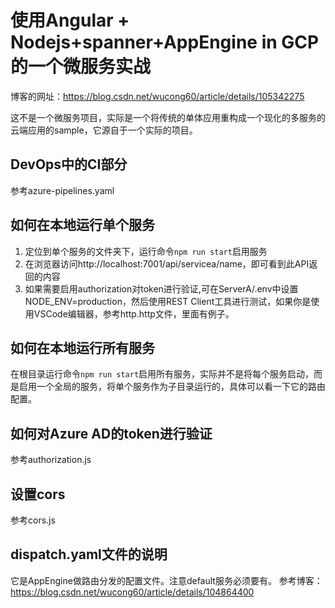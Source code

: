 # 使用Angular + Nodejs+spanner+AppEngine in GCP的一个微服务实战

博客的网址：https://blog.csdn.net/wucong60/article/details/105342275

这不是一个微服务项目，实际是一个将传统的单体应用重构成一个现化的多服务的云端应用的sample，它源自于一个实际的项目。

## DevOps中的CI部分

参考azure-pipelines.yaml

## 如何在本地运行单个服务

1. 定位到单个服务的文件夹下，运行命令`npm run start`启用服务
2. 在浏览器访问http://localhost:7001/api/servicea/name，即可看到此API返回的内容
3. 如果需要启用authorization对token进行验证,可在ServerA/.env中设置NODE_ENV=production，然后使用REST Client工具进行测试，如果你是使用VSCode编辑器，参考http.http文件，里面有例子。


## 如何在本地运行所有服务

在根目录运行命令`npm run start`启用所有服务，实际并不是将每个服务启动，而是启用一个全局的服务，将单个服务作为子目录运行的，具体可以看一下它的路由配置。

## 如何对Azure AD的token进行验证

参考authorization.js

## 设置cors

参考cors.js


## dispatch.yaml文件的说明

它是AppEngine做路由分发的配置文件。注意default服务必须要有。
参考博客：https://blog.csdn.net/wucong60/article/details/104864400
